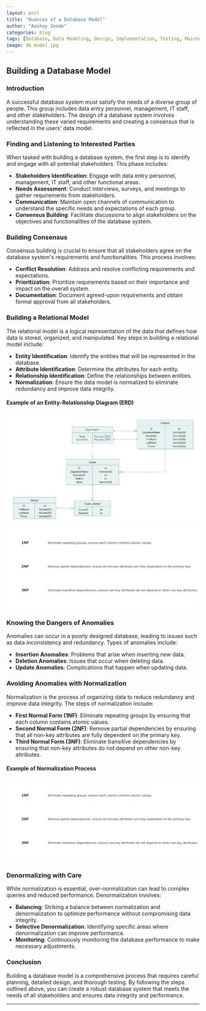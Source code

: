 ```yaml
---
layout: post
title: "Nuances of a Database Model"
author: "Aashay Zende"
categories: blog
tags: [Database, Data Modeling, Design, Implementation, Testing, Maintenance]
image: db_model.jpg
---
```


## Building a Database Model

### Introduction

A successful database system must satisfy the needs of a diverse group of people. This group includes data entry personnel, management, IT staff, and other stakeholders. The design of a database system involves understanding these varied requirements and creating a consensus that is reflected in the users' data model.

### Finding and Listening to Interested Parties

When tasked with building a database system, the first step is to identify and engage with all potential stakeholders. This phase includes:

- **Stakeholders Identification**: Engage with data entry personnel, management, IT staff, and other functional areas.
- **Needs Assessment**: Conduct interviews, surveys, and meetings to gather requirements from stakeholders.
- **Communication**: Maintain open channels of communication to understand the specific needs and expectations of each group.
- **Consensus Building**: Facilitate discussions to align stakeholders on the objectives and functionalities of the database system.

### Building Consensus

Consensus building is crucial to ensure that all stakeholders agree on the database system's requirements and functionalities. This process involves:

- **Conflict Resolution**: Address and resolve conflicting requirements and expectations.
- **Prioritization**: Prioritize requirements based on their importance and impact on the overall system.
- **Documentation**: Document agreed-upon requirements and obtain formal approval from all stakeholders.

### Building a Relational Model

The relational model is a logical representation of the data that defines how data is stored, organized, and manipulated. Key steps in building a relational model include:

- **Entity Identification**: Identify the entities that will be represented in the database.
- **Attribute Identification**: Determine the attributes for each entity.
- **Relationship Identification**: Define the relationships between entities.
- **Normalization**: Ensure the data model is normalized to eliminate redundancy and improve data integrity.
  
#### Example of an Entity-Relationship Diagram (ERD)

<img src="/assets/img/erd_example.jpg" alt="ERD Example">
<img src="/assets/img/normalization_process.jpg" alt="Normalization Process">

### Knowing the Dangers of Anomalies

Anomalies can occur in a poorly designed database, leading to issues such as data inconsistency and redundancy. Types of anomalies include:

- **Insertion Anomalies**: Problems that arise when inserting new data.
- **Deletion Anomalies**: Issues that occur when deleting data.
- **Update Anomalies**: Complications that happen when updating data.

### Avoiding Anomalies with Normalization

Normalization is the process of organizing data to reduce redundancy and improve data integrity. The steps of normalization include:

- **First Normal Form (1NF)**: Eliminate repeating groups by ensuring that each column contains atomic values.
- **Second Normal Form (2NF)**: Remove partial dependencies by ensuring that all non-key attributes are fully dependent on the primary key.
- **Third Normal Form (3NF)**: Eliminate transitive dependencies by ensuring that non-key attributes do not depend on other non-key attributes.

#### Example of Normalization Process

![Normalization Process](/assets/img/normalization_process.jpg)

### Denormalizing with Care

While normalization is essential, over-normalization can lead to complex queries and reduced performance. Denormalization involves:

- **Balancing**: Striking a balance between normalization and denormalization to optimize performance without compromising data integrity.
- **Selective Denormalization**: Identifying specific areas where denormalization can improve performance.
- **Monitoring**: Continuously monitoring the database performance to make necessary adjustments.

### Conclusion

Building a database model is a comprehensive process that requires careful planning, detailed design, and thorough testing. By following the steps outlined above, you can create a robust database system that meets the needs of all stakeholders and ensures data integrity and performance.

---